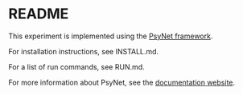 # README

This experiment is implemented using the [PsyNet framework](https://www.psynet.dev/).

For installation instructions, see INSTALL.md.

For a list of run commands, see RUN.md.

For more information about PsyNet, see the [documentation website](https://psynetdev.gitlab.io/PsyNet/).
